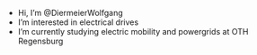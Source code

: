 * Hi, I’m @DiermeierWolfgang
* I’m interested in electrical drives
* I’m currently studying electric mobility and powergrids at OTH Regensburg

<!---
DiermeierWolfgang/DiermeierWolfgang is a ✨ special ✨ repository because its `README.md` (this file) appears on your GitHub profile.
You can click the Preview link to take a look at your changes.
--->
